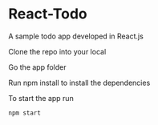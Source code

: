 # React-Todo
A sample todo app developed in React.js

Clone the repo into your local



Go the app folder




Run npm install to install the dependencies




To start the app run




    npm start
